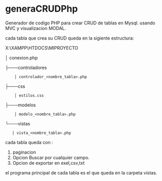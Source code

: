 # generaCRUDPhp
Generador de codigo PHP para crear CRUD de tablas en Mysql. 
usando MVC y visualizacion MODAL.

cada tabla que crea su CRUD queda en la sigiente estructura:

X:\XAMPP\HTDOCS\MIPROYECTO

│   conexion.php

├───controladores

        │ controlador_<nombre_tabla>.php

├───css

        │ estilos.css

├───modelos

        │ modelo_<nombre_tabla>.php

└───vistas

       | vista_<nombre_tabla>.php
        

cada tabla queda con :
1. paginacion
2. Opcion Buscar por cualquier campo.
3. Opcion de exportar en exel,csv,txt

el programa principal de cada tabla es el que queda en la carpeta vistas.
